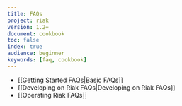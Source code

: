 ```yaml
---
title: FAQs
project: riak
version: 1.2+
document: cookbook
toc: false
index: true
audience: beginner
keywords: [faq, cookbook]
---
```


* [[Getting Started FAQs|Basic FAQs]]
* [[Developing on Riak FAQs|Developing on Riak FAQs]]
* [[Operating Riak FAQs]]
